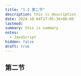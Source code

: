 ```yaml
---
title: "1.2 第二节"
description: this is description
date: 2024-10-04T17:05:36+08:00
lastmod:
summary: this is summary
notes:
  - JavaScript
hidden: false
draft: true
---
```

## 第二节